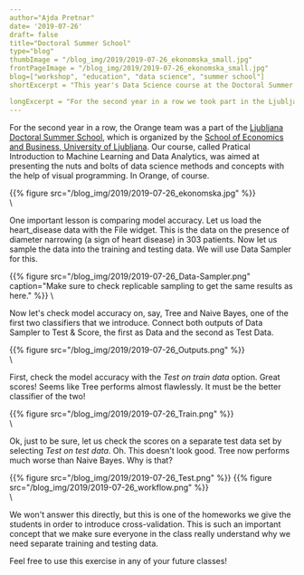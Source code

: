 ```yaml
---
author="Ajda Pretnar"
date= '2019-07-26'
draft= false
title="Doctoral Summer School"
type="blog"
thumbImage = "/blog_img/2019/2019-07-26_ekonomska_small.jpg"
frontPageImage = "/blog_img/2019/2019-07-26_ekonomska_small.jpg"
blog=["workshop", "education", "data science", "summer school"]
shortExcerpt = "This year's Data Science course at the Doctoral Summer School."

longExcerpt = "For the second year in a row we took part in the Ljubljana Doctoral Summer School, organized by the School of Economics and Business."
---
```


For the second year in a row, the Orange team was a part of the [Ljubljana Doctoral Summer School](https://summerprogrammes.ef.uni-lj.si/programmes/doctoral_summer_school/), which is organized by the [School of Economics and Business, University of Ljubljana](http://www.ef.uni-lj.si/en). Our course, called Pratical Introduction to Machine Learning and Data Analytics, was aimed at presenting the nuts and bolts of data science methods and concepts with the help of visual programming. In Orange, of course.

{{% figure src="/blog_img/2019/2019-07-26_ekonomska.jpg" %}}
\
\

One important lesson is comparing model accuracy. Let us load the heart_disease data with the File widget. This is the data on the presence of diameter narrowing (a sign of heart disease) in 303 patients. Now let us sample the data into the training and testing data. We will use Data Sampler for this.

{{% figure src="/blog_img/2019/2019-07-26_Data-Sampler.png" caption="Make sure to check replicable sampling to get the same results as here." %}}
\

Now let's check model accuracy on, say, Tree and Naive Bayes, one of the first two classifiers that we introduce. Connect both outputs of Data Sampler to Test & Score, the first as Data and the second as Test Data.

{{% figure src="/blog_img/2019/2019-07-26_Outputs.png" %}}
\
\

First, check the model accuracy with the *Test on train data* option. Great scores! Seems like Tree performs almost flawlessly. It must be the better classifier of the two!

{{% figure src="/blog_img/2019/2019-07-26_Train.png" %}}
\
\

Ok, just to be sure, let us check the scores on a separate test data set by selecting *Test on test data*. Oh. This doesn't look good. Tree now performs much worse than Naive Bayes. Why is that?

{{% figure src="/blog_img/2019/2019-07-26_Test.png" %}}
{{% figure src="/blog_img/2019/2019-07-26_workflow.png" %}}
\
\

We won't answer this directly, but this is one of the homeworks we give the students in order to introduce cross-validation. This is such an important concept that we make sure everyone in the class really understand why we need separate training and testing data.

Feel free to use this exercise in any of your future classes!
